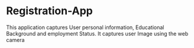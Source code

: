 # Registration-App
This application captures User personal information, Educational Background and employment Status. It captures user Image using the web camera
